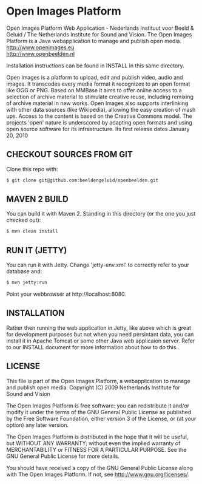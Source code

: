Open Images Platform
====================
 
Open Images Platform Web Application - Nederlands Instituut voor Beeld &amp; Geluid / The Netherlands Institute for Sound and Vision. The Open Images Platform is a Java webapplication to manage and publish open media.  
http://www.openimages.eu  
http://www.openbeelden.nl  

Installation instructions can be found in INSTALL in this same directory.

Open Images is a platform to upload, edit and publish video, audio and images. It transcodes every media format it recognizes to an open format like OGG or PNG. 
Based on MMBase it aims to offer online access to a selection of archive material to stimulate creative reuse, including remixing of archive material in new works. Open Images also supports interlinking with other data sources (like Wikipedia), allowing the easy creation of mash ups. Access to the content is based on the Creative Commons model. The projects 'open' nature is underscored by adapting open formats and using open source software for its infrastructure.
Its first release dates January 20, 2010
    

CHECKOUT SOURCES FROM GIT
-------------------------
Clone this repo with:
```bash
$ git clone git@github.com:beeldengeluid/openbeelden.git
```

MAVEN 2 BUILD
-------------
You can build it with Maven 2. Standing in this directory (or the one you just checked out):
```bash
$ mvn clean install
```

RUN IT (JETTY)
--------------
You can run it with Jetty. Change 'jetty-env.xml' to correctly refer to your database and:
```bash   
$ mvn jetty:run
```
Point your webbrowser at http://localhost:8080.


INSTALLATION
------------
Rather then running the web application in Jetty, like above which is great for 
development purposes but not when you need persintant data, you can install it in 
Apache Tomcat or some other Java web applicaion server. Refer to our INSTALL 
document for more information about how to do this.


LICENSE
-------

This file is part of the Open Images Platform, a webapplication to manage and publish open media.
    Copyright (C) 2009 Netherlands Institute for Sound and Vision

The Open Images Platform is free software: you can redistribute it and/or modify
it under the terms of the GNU General Public License as published by
the Free Software Foundation, either version 3 of the License, or
(at your option) any later version.

The Open Images Platform is distributed in the hope that it will be useful,
but WITHOUT ANY WARRANTY; without even the implied warranty of
MERCHANTABILITY or FITNESS FOR A PARTICULAR PURPOSE.  See the
GNU General Public License for more details.

You should have received a copy of the GNU General Public License
along with The Open Images Platform.  If not, see <http://www.gnu.org/licenses/>.
